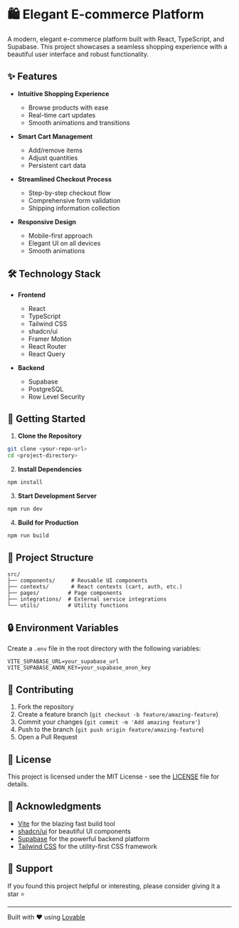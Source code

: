 # 🛍️ Elegant E-commerce Platform

A modern, elegant e-commerce platform built with React, TypeScript, and Supabase. This project showcases a seamless shopping experience with a beautiful user interface and robust functionality.

## ✨ Features

- **Intuitive Shopping Experience**
  - Browse products with ease
  - Real-time cart updates
  - Smooth animations and transitions

- **Smart Cart Management**
  - Add/remove items
  - Adjust quantities
  - Persistent cart data

- **Streamlined Checkout Process**
  - Step-by-step checkout flow
  - Comprehensive form validation
  - Shipping information collection

- **Responsive Design**
  - Mobile-first approach
  - Elegant UI on all devices
  - Smooth animations

## 🛠️ Technology Stack

- **Frontend**
  - React
  - TypeScript
  - Tailwind CSS
  - shadcn/ui
  - Framer Motion
  - React Router
  - React Query

- **Backend**
  - Supabase
  - PostgreSQL
  - Row Level Security

## 🚀 Getting Started

1. **Clone the Repository**
```bash
git clone <your-repo-url>
cd <project-directory>
```

2. **Install Dependencies**
```bash
npm install
```

3. **Start Development Server**
```bash
npm run dev
```

4. **Build for Production**
```bash
npm run build
```

## 📝 Project Structure

```
src/
├── components/     # Reusable UI components
├── contexts/       # React contexts (cart, auth, etc.)
├── pages/         # Page components
├── integrations/  # External service integrations
└── utils/         # Utility functions
```

## 🔒 Environment Variables

Create a `.env` file in the root directory with the following variables:

```env
VITE_SUPABASE_URL=your_supabase_url
VITE_SUPABASE_ANON_KEY=your_supabase_anon_key
```

## 🤝 Contributing

1. Fork the repository
2. Create a feature branch (`git checkout -b feature/amazing-feature`)
3. Commit your changes (`git commit -m 'Add amazing feature'`)
4. Push to the branch (`git push origin feature/amazing-feature`)
5. Open a Pull Request

## 📜 License

This project is licensed under the MIT License - see the [LICENSE](LICENSE) file for details.

## 🙏 Acknowledgments

- [Vite](https://vitejs.dev/) for the blazing fast build tool
- [shadcn/ui](https://ui.shadcn.com/) for beautiful UI components
- [Supabase](https://supabase.com/) for the powerful backend platform
- [Tailwind CSS](https://tailwindcss.com/) for the utility-first CSS framework

## 🌟 Support

If you found this project helpful or interesting, please consider giving it a star ⭐️

---

Built with ❤️ using [Lovable](https://lovable.dev)